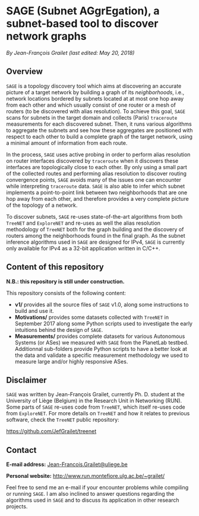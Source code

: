 # SAGE (Subnet AGgrEgation), a subnet-based tool to discover network graphs

*By Jean-François Grailet (last edited: May 20, 2018)*

## Overview

`SAGE` is a topology discovery tool which aims at discovering an accurate picture of a target network by building a graph of its *neighborhoods*, i.e., network locations bordered by subnets located at at most one hop away from each other and which usually consist of one router or a mesh of routers (to be discovered with alias resolution). To achieve this goal, `SAGE` scans for subnets in the target domain and collects (Paris) `traceroute` measurements for each discovered subnet. Then, it runs various algorithms to aggregate the subnets and see how these aggregates are positioned with respect to each other to build a complete graph of the target network, using a minimal amount of information from each route.

In the process, `SAGE` uses active probing in order to perform alias resolution on router interfaces discovered by `traceroute` when it discovers these interfaces are topologically close to each other. By only using a small part of the collected routes and performing alias resolution to discover routing convergence points, `SAGE` avoids many of the issues one can encounter while interpreting `traceroute` data. `SAGE` is also able to infer which subnet implements a point-to-point link between two neighborhoods that are one hop away from each other, and therefore provides a very 
complete picture of the topology of a network.

To discover subnets, `SAGE` re-uses state-of-the-art algorithms from both `TreeNET` and `ExploreNET` and re-uses as well the alias resolution methodology of `TreeNET` both for the graph building and the discovery of routers among the neighborhoods found in the final graph. As the subnet inference algorithms used in `SAGE` are designed for IPv4, `SAGE` is currently only available for IPv4 as a 32-bit application written in C/C++.

## Content of this repository

**N.B.: this repository is still under construction.**

This repository consists of the following content:

* **v1/** provides all the source files of `SAGE` v1.0, along some instructions to build and use it.
* **Motivations/** provides some datasets collected with `TreeNET` in September 2017 along some Python scripts used to investigate the early intuitions behind the design of `SAGE`.
* **Measurements/** provides complete datasets for various Autonomous Systems (or ASes) we measured with `SAGE` from the PlanetLab testbed. Additionnal sub-folders provide Python scripts to have a better look at the data and validate a specific measurement methodology we used to measure large and/or highly responsive ASes.

## Disclaimer

`SAGE` was written by Jean-François Grailet, currently Ph. D. student at the University of Liège (Belgium) in the Research Unit in Networking (RUN). Some parts of `SAGE` re-uses code from `TreeNET`, which itself re-uses code from `ExploreNET`. For more details on `TreeNET` and how it relates to previous software, check the `TreeNET` public repository:

https://github.com/JefGrailet/treenet

## Contact

**E-mail address:** Jean-Francois.Grailet@uliege.be

**Personal website:** http://www.run.montefiore.ulg.ac.be/~grailet/

Feel free to send me an e-mail if your encounter problems while compiling or running `SAGE`. I am also inclined to answer questions regarding the algorithms used in `SAGE` and to discuss its application in other research projects.
